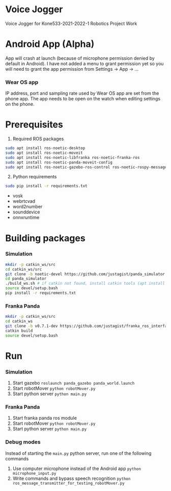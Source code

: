 # Voice Jogger
Voice Jogger for Kone533-2021-2022-1 Robotics Project Work

# Android App (Alpha)
App will crash at launch (because of microphone permission denied by default in Android). I have not added a menu to grant permission yet so you will need to grant the app permission from Settings -> App -> ...

### Wear OS app
IP address, port and sampling rate used by Wear OS app are set from the phone app. The app needs to be open on the watch when editing settings on the phone.
 
# Prerequisites
1. Required ROS packages
```bash
sudo apt install ros-noetic-desktop
sudo apt install ros-noetic-moveit
sudo apt install ros-noetic-libfranka ros-noetic-franka-ros
sudo apt install ros-noetic-panda-moveit-config
sudo apt install ros-noetic-gazebo-ros-control ros-noetic-rospy-message-converter ros-noetic-effort-controllers ros-noetic-joint-state-controller ros-noetic-moveit-commander ros-noetic-moveit-visual-tools
```
2. Python requirements
```bash
sudo pip install -r requirements.txt
```
- vosk
- webrtcvad
- word2number
- sounddevice
- onnxruntime
# Building packages
### Simulation
```bash
mkdir -p catkin_ws/src
cd catkin_ws/src
git clone -b noetic-devel https://github.com/justagist/panda_simulator
cd panda_simulator
./build_ws.sh # if catkin not found, install catkin tools (apt install python3-catkin-tools)
source devel/setup.bash
pip install -r requirements.txt
```
### Franka Panda
```bash
mkdir -p catkin_ws/src
cd catkin_ws
git clone -b v0.7.1-dev https://github.com/justagist/franka_ros_interface src/franka_ros_interface
catkin build
source devel/setup.bash
```
# Run
### Simulation
1. Start gazebo
`roslaunch panda_gazebo panda_world.launch`
2. Start robotMover
`python robotMover.py`
3. Start python server
`python main.py`
### Franka Panda
1. Start franka panda ros module
2. Start robotMover
`python robotMover.py`
3. Start python server
`python main.py`
### Debug modes
Instead of starting the `main.py` python server, run one of the following commands
1. Use computer microphone instead of the Android app
`python microphone_input.py`
2. Write commands and bypass speech recognition
`python ros_message_transmitter_for_testing_robotMover.py`


